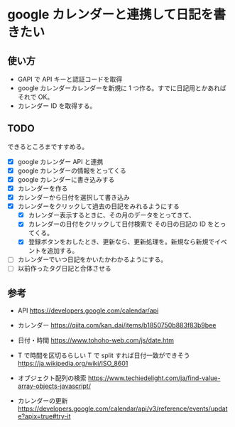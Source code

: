 # google カレンダーと連携して日記を書きたい

## 使い方

- GAPI で API キーと認証コードを取得
- google カレンダーカレンダーを新規に 1 つ作る。すでに日記用とかあればそれで OK。
- カレンダー ID を取得する。

## TODO

できるところまですすめる。

- [x] google カレンダー API と連携
- [x] google カレンダーの情報をとってくる
- [x] google カレンダーに書き込みする
- [x] カレンダーを作る
- [x] カレンダーから日付を選択して書き込み
- [x] カレンダーをクリックして過去の日記をみれるようにする
  - [x] カレンダー表示するときに、その月のデータをとってきて、
  - [x] カレンダーの日付をクリックして日付検索で その日の日記の ID をとってくる。
  - [x] 登録ボタンをおしたとき、更新なら、更新処理を。新規なら新規でイベントを追加する。
- [ ] カレンダーでいつ日記をかいたかわかるようにする。
- [ ] 以前作ったタグ日記と合体させる

## 参考

- API
  https://developers.google.com/calendar/api

- カレンダー
  https://qiita.com/kan_dai/items/b1850750b883f83b9bee

- 日付・時間
  https://www.tohoho-web.com/js/date.htm

- T で時間を区切るらしい T で split すれば日付一致ができそう
  https://ja.wikipedia.org/wiki/ISO_8601

- オブジェクト配列の検索
  https://www.techiedelight.com/ja/find-value-array-objects-javascript/

- カレンダーの更新
  https://developers.google.com/calendar/api/v3/reference/events/update?apix=true#try-it
